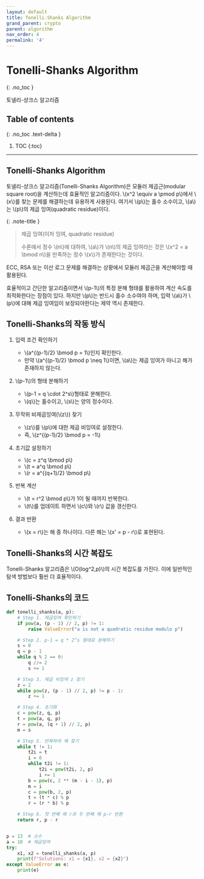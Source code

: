 ```yaml
---
layout: default
title: Tonelli-Shanks Algorithm
grand_parent: crypto
parent: algorithm
nav_order: 4
permalink: '4'
---
```


# Tonelli-Shanks Algorithm
{: .no_toc }

토넬리-샹크스 알고리즘

## Table of contents
{: .no_toc .text-delta }

1. TOC
{:toc}

---

## Tonelli-Shanks Algorithm
토넬리-샹크스 알고리즘(Tonelli-Shanks Algorithm)은 모듈러 제곱근(modular square root)을 계산하는데 효율적인 알고리즘이다.
\\(x^2 \equiv a \pmod p\\)에서 \\(x\\)를 찾는 문제를 해결하는데 유용하게 사용된다.
여기서 \\(p\\)는 홀수 소수이고, \\(a\\)는 \\(p\\)의 제곱 잉여(quadratic residue)이다.

{: .note-title }
> 제곱 잉여(이차 잉여, quadratic residue)
>
> 수론에서 정수 \\(n\\)에 대하여, \\(a\\)가 \\(n\\)의 제곱 잉여라는 것은 \\(x^2 = a \bmod n\\)을 만족하는 정수 \\(x\\)가 존재한다는 것이다.

ECC, RSA 또는 이산 로그 문제를 해결하는 상황에서 모듈러 제곱근을 계산해야할 때 활용된다.

효율적이고 간단한 알고리즘이면서 \\(p-1\\)의 특정 분해 형태를 활용하여 계산 속도를 최적화한다는 장점이 있다.
하지만 \\(p\\)는 반드시 홀수 소수여야 하며, 입력 \\(a\\)가 \\(p\\)에 대해 제곱 잉여임이 보장되야한다는 제약 역시 존재한다.

## Tonelli-Shanks의 작동 방식
1. 입력 조건 확인하기
    - \\(a^{(p-1)/2} \bmod p = 1\\)인지 확인한다.
    - 만약 \\(a^{(p-1)/2} \bmod p \neq 1\\)이면, \\(a\\)는 제곱 잉여가 아니고 해가 존재하지 않는다.

2. \\(p-1\\)의 형태 분해하기
    - \\(p-1 = q \cdot 2^s\\)형태로 분해한다.
    - \\(q\\)는 홀수이고, \\(s\\)는 양의 정수이다.

3. 무작위 비제곱잉여(\\(z\\)) 찾기
    - \\(z\\)를 \\(p\\)에 대한 제곱 비잉여로 설정한다.
    - 즉, \\(z^{(p-1)/2} \bmod p = -1\\)

4. 초기값 설정하기
    - \\(c = z^q \bmod p\\)
    - \\(t = a^q \bmod p\\)
    - \\(r = a^{(q+1)/2} \bmod p\\)

5. 반복 계산
    - \\(t = r^2 \bmod p\\)가 1이 될 때까지 반복한다.
    - \\(t\\)를 업데이트 하면서 \\(c\\)와 \\(r\\) 값을 갱신한다.

6. 결과 반환
    - \\(x = r\\)는 해 중 하나이다. 다른 해는 \\(x' = p - r\\)로 표현된다.

## Tonelli-Shanks의 시간 복잡도
Tonelli-Shanks 알고리즘은 \\(O(log^2\,p)\\)의 시간 복잡도를 가진다.
이에 일반적인 탐색 방법보다 훨씬 더 효율적이다.

## Tonelli-Shanks의 코드
```python
def tonelli_shanks(a, p):
    # Step 1. 제곱잉여 확인하기
    if pow(a, (p - 1) // 2, p) != 1:
        raise ValueError("a is not a quadratic residue modulo p")

    # Step 2. p-1 = q * 2^s 형태로 분해하기
    s = 0
    q = p - 1
    while q % 2 == 0:
        q //= 2
        s += 1

    # Step 3. 제곱 비잉여 z 찾기
    z = 2
    while pow(z, (p - 1) // 2, p) != p - 1:
        z += 1

    # Step 4. 초기화
    c = pow(z, q, p)
    t = pow(a, q, p)
    r = pow(a, (q + 1) // 2, p)
    m = s

    # Step 5. 반복하여 해 찾기
    while t != 1:
        t2i = t
        i = 0
        while t2i != 1:
            t2i = pow(t2i, 2, p)
            i += 1
        b = pow(c, 2 ** (m - i - 1), p)
        m = i
        c = pow(b, 2, p)
        t = (t * c) % p
        r = (r * b) % p

    # Step 6. 첫 번째 해 r과 두 번째 해 p-r 반환
    return r, p - r


p = 13  # 소수
a = 10  # 제곱잉여
try:
    x1, x2 = tonelli_shanks(a, p)
    print(f"Solutions: x1 = {x1}, x2 = {x2}")
except ValueError as e:
    print(e)
```